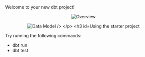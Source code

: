 Welcome to your new dbt project!


<p align="center">
  <img src="https://user-images.githubusercontent.com/67676957/249584721-ef14458b-e351-4ac7-ade2-c54ff9d9202e.png" alt="Overview" />
</p>

<p align="center">
  <img src="https://user-images.githubusercontent.com/67676957/249593246-bf979115-f757-4c42-99e4-838ea9fb6f1d.png" alt="Data Model />
</p>



### Using the starter project

Try running the following commands:
- dbt run
- dbt test


